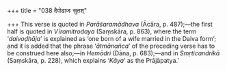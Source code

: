 +++
title = "038 दैवोढाजः सुतश्"

+++
This verse is quoted in *Parāśaramādhava* (Ācāra, p. 487);—the first
half is quoted in *Vīramitrodaya* (Saṃskāra, p. 863), where the term
‘*daivoḍhāja*’ is explained as ‘one born of a wife married in the Daiva
form’; and it is added that the phrase ‘*ātmānañca*’ of the preceding
verse has to be construed here also;—in *Hemādri* (Dāna, p. 683);—and in
*Smṛticandrikā* (Saṃskāra, p. 228), which explains ‘*Kāya*’ as the
Prājāpatya.’


